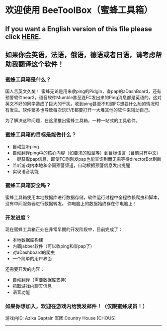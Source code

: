 # 欢迎使用 BeeToolBox（蜜蜂工具箱）

## If you want a English version of this file please click [HERE](https://github.com/Hallows/BeeToolbox/blob/master/README_ENG.md "this").
## 如果你会英语，法语，俄语，德语或者日语，请考虑帮助我翻译这个软件！
### 蜜蜂工具箱是什么？
国人苦英文久矣！ 蜜蜂无论是用来收ping的PidgIn，查pap的aDashBoard，还有预警软件near2，语音软件Mumble甚至连FC发出来的Ping消息都是英语的，这对英文不好的同学造成了巨大的干扰，收到ping甚至不知道FC想要什么船的情况时有发生。软件繁多也导致每次玩EVE都要打开一大堆其他的软件来辅助自己。

为了解决这种问题，在这里推出蜜蜂工具箱，一种一站式的工具软件。

### 蜜蜂工具箱的目标是能做什么？
- 自动监听ping
- 自动翻译ping中的核心内容（如要求的船型等）到目标语言（目前只有中文）
- 一键获取pap信息，即使FC刚刚发pap也能查询到而无需等待directorBot刷新
- 监听游戏内本地和帝国预警频道，自动根据预警信息发出提醒
- 实现语音功能

### 蜜蜂工具箱安全吗？
蜜蜂工具箱使用本地数据库进行数据存储，软件运行过程中全程依赖爬虫和脚本，没有中间服务器进行数据转发。
你电脑上的数据始终存在你电脑上！

### 开发进度？
现在蜜蜂工具箱正处在非常早期的开发阶段中，目前完成了：
- 本地数据库构建
- 内置jabber软件（可以收ping和查pap了）
- 对aDashboard的爬虫
- 一个简单的用户界面

还需要开发的内容：
- 自动翻译（需要数据库支持）
- 抓取游戏内聊天信息
- 语音功能

### 如果你想加入，欢迎在游戏内给我发邮件！（仅限蜜蜂成员！）
游戏内ID: Azika Gaptain
军团:Country House [CHOUS]

----
